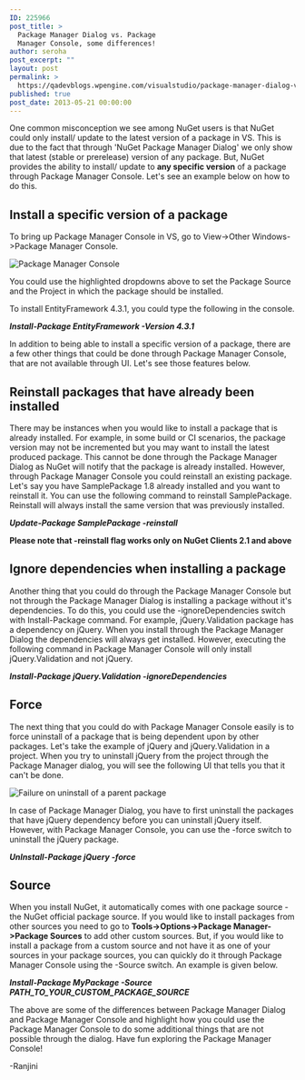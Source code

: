 ```yaml
---
ID: 225966
post_title: >
  Package Manager Dialog vs. Package
  Manager Console, some differences!
author: seroha
post_excerpt: ""
layout: post
permalink: >
  https://qadevblogs.wpengine.com/visualstudio/package-manager-dialog-vs-package-manager-console-some-differences/
published: true
post_date: 2013-05-21 00:00:00
---
```

One common misconception we see among NuGet users is that NuGet could only install/ update to the latest version of a package in VS. This is due to the fact that through 'NuGet Package Manager Dialog' we only show that latest (stable or prerelease) version of any package. But, NuGet provides the ability to install/ update to **any specific version** of a package through Package Manager Console. Let's see an example below on how to do this.

## Install a specific version of a package

To bring up Package Manager Console in VS, go to View->Other Windows->Package Manager Console.

![Package Manager Console][1]

You could use the highlighted dropdowns above to set the Package Source and the Project in which the package should be installed.

To install EntityFramework 4.3.1, you could type the following in the console.

***Install-Package EntityFramework -Version 4.3.1***

In addition to being able to install a specific version of a package, there are a few other things that could be done through Package Manager Console, that are not available through UI. Let's see those features below.

## Reinstall packages that have already been installed

There may be instances when you would like to install a package that is already installed. For example, in some build or CI scenarios, the package version may not be incremented but you may want to install the latest produced package. This cannot be done through the Package Manager Dialog as NuGet will notify that the package is already installed. However, through Package Manager Console you could reinstall an existing package. Let's say you have SamplePackage 1.8 already installed and you want to reinstall it. You can use the following command to reinstall SamplePackage. Reinstall will always install the same version that was previously installed.

***Update-Package SamplePackage -reinstall***

**Please note that -reinstall flag works only on NuGet Clients 2.1 and above**

## Ignore dependencies when installing a package

Another thing that you could do through the Package Manager Console but not through the Package Manager Dialog is installing a package without it's dependencies. To do this, you could use the -ignoreDependencies switch with Install-Package command. For example, jQuery.Validation package has a dependency on jQuery. When you install through the Package Manager Dialog the dependencies will always get installed. However, executing the following command in Package Manager Console will only install jQuery.Validation and not jQuery.

***Install-Package jQuery.Validation -ignoreDependencies***

## Force

The next thing that you could do with Package Manager Console easily is to force uninstall of a package that is being dependent upon by other packages. Let's take the example of jQuery and jQuery.Validation in a project. When you try to uninstall jQuery from the project through the Package Manager dialog, you will see the following UI that tells you that it can't be done.

![Failure on uninstall of a parent package][2]

In case of Package Manager Dialog, you have to first uninstall the packages that have jQuery dependency before you can uninstall jQuery itself. However, with Package Manager Console, you can use the -force switch to uninstall the jQuery package.

***UnInstall-Package jQuery -force***

## Source

When you install NuGet, it automatically comes with one package source - the NuGet official package source. If you would like to install packages from other sources you need to go to **Tools->Options->Package Manager->Package Sources** to add other custom sources. But, if you would like to install a package from a custom source and not have it as one of your sources in your package sources, you can quickly do it through Package Manager Console using the -Source switch. An example is given below.

***Install-Package MyPackage -Source PATH_TO_YOUR_CUSTOM_PACKAGE_SOURCE***

The above are some of the differences between Package Manager Dialog and Package Manager Console and highlight how you could use the Package Manager Console to do some additional things that are not possible through the dialog. Have fun exploring the Package Manager Console!

-Ranjini

 [1]: https://devblogs.microsoft.com/nuget/wp-content/uploads/sites/49/2019/05/PMC.png
 [2]: https://devblogs.microsoft.com/nuget/wp-content/uploads/sites/49/2019/05/UninstallFailure.png